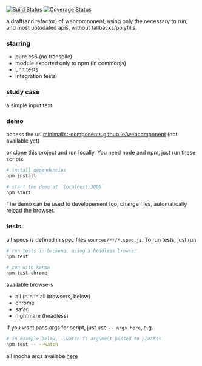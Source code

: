 [![Build Status](https://travis-ci.org/minimalist-components/webcomponent.svg?branch=master)](https://travis-ci.org/minimalist-components/webcomponent)
[![Coverage Status](https://coveralls.io/repos/github/minimalist-components/webcomponent/badge.svg?branch=master)](https://coveralls.io/github/minimalist-components/webcomponent?branch=master)

a draft(and refactor) of webcomponent, using only the necessary to run, and most uptodated apis, without fallbacks/polyfills.

### starring

- pure es6 (no transpile)
- module exported only to npm (in commonjs)
- unit tests
- integration tests

### study case

a simple input text


### demo

access the url [minimalist-components.github.io/webcomponent](http://minimalist-components.github.io/webcomponent) (not available yet)

or clone this project and run locally. You need node and npm, just run these scripts

```sh
# install dependencies
npm install
```

```sh
# start the demo at `localhost:3000`
npm start
```

The demo can be used to developement too, change files, automatically reload the browser.

### tests

all specs is defined in spec files `sources/**/*.spec.js`.
To run tests, just run

```sh
# run tests in backend, using a headless browser
npm test
```

```sh
# run with karma
npm test chrome
```

available browsers

- all (run in all browsers, below)
- chrome
- safari
- nightmare (headless)


If you want pass args for script, just use `-- args here`, e.g.

```sh
# in example below, --watch is argument passed to process
npm test -- --watch
```

all mocha args availabe [here](https://mochajs.org/#usage)
